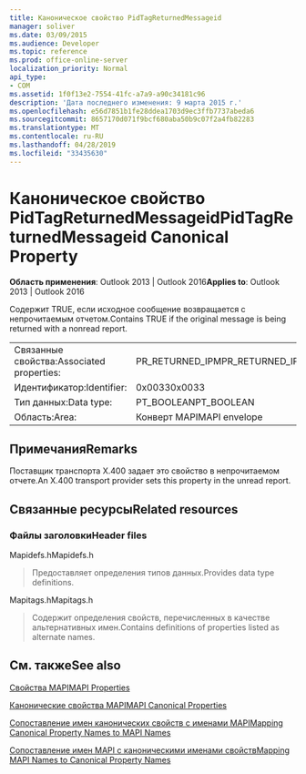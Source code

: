 ```yaml
---
title: Каноническое свойство PidTagReturnedMessageid
manager: soliver
ms.date: 03/09/2015
ms.audience: Developer
ms.topic: reference
ms.prod: office-online-server
localization_priority: Normal
api_type:
- COM
ms.assetid: 1f0f13e2-7554-41fc-a7a9-a90c34181c96
description: 'Дата последнего изменения: 9 марта 2015 г.'
ms.openlocfilehash: e56d7851b1fe28ddea1703d9ec3ffb7737abeda6
ms.sourcegitcommit: 8657170d071f9bcf680aba50b9c07f2a4fb82283
ms.translationtype: MT
ms.contentlocale: ru-RU
ms.lasthandoff: 04/28/2019
ms.locfileid: "33435630"
---
```

# <a name="pidtagreturnedmessageid-canonical-property"></a><span data-ttu-id="4ca50-103">Каноническое свойство PidTagReturnedMessageid</span><span class="sxs-lookup"><span data-stu-id="4ca50-103">PidTagReturnedMessageid Canonical Property</span></span>

  
  
<span data-ttu-id="4ca50-104">**Область применения**: Outlook 2013 | Outlook 2016</span><span class="sxs-lookup"><span data-stu-id="4ca50-104">**Applies to**: Outlook 2013 | Outlook 2016</span></span> 
  
<span data-ttu-id="4ca50-105">Содержит TRUE, если исходное сообщение возвращается с непрочитаемым отчетом.</span><span class="sxs-lookup"><span data-stu-id="4ca50-105">Contains TRUE if the original message is being returned with a nonread report.</span></span>
  
|||
|:-----|:-----|
|<span data-ttu-id="4ca50-106">Связанные свойства:</span><span class="sxs-lookup"><span data-stu-id="4ca50-106">Associated properties:</span></span>  <br/> |<span data-ttu-id="4ca50-107">PR_RETURNED_IPM</span><span class="sxs-lookup"><span data-stu-id="4ca50-107">PR_RETURNED_IPM</span></span>  <br/> |
|<span data-ttu-id="4ca50-108">Идентификатор:</span><span class="sxs-lookup"><span data-stu-id="4ca50-108">Identifier:</span></span>  <br/> |<span data-ttu-id="4ca50-109">0x0033</span><span class="sxs-lookup"><span data-stu-id="4ca50-109">0x0033</span></span>  <br/> |
|<span data-ttu-id="4ca50-110">Тип данных:</span><span class="sxs-lookup"><span data-stu-id="4ca50-110">Data type:</span></span>  <br/> |<span data-ttu-id="4ca50-111">PT_BOOLEAN</span><span class="sxs-lookup"><span data-stu-id="4ca50-111">PT_BOOLEAN</span></span>  <br/> |
|<span data-ttu-id="4ca50-112">Область:</span><span class="sxs-lookup"><span data-stu-id="4ca50-112">Area:</span></span>  <br/> |<span data-ttu-id="4ca50-113">Конверт MAPI</span><span class="sxs-lookup"><span data-stu-id="4ca50-113">MAPI envelope</span></span>  <br/> |
   
## <a name="remarks"></a><span data-ttu-id="4ca50-114">Примечания</span><span class="sxs-lookup"><span data-stu-id="4ca50-114">Remarks</span></span>

<span data-ttu-id="4ca50-115">Поставщик транспорта X.400 задает это свойство в непрочитаемом отчете.</span><span class="sxs-lookup"><span data-stu-id="4ca50-115">An X.400 transport provider sets this property in the unread report.</span></span>
  
## <a name="related-resources"></a><span data-ttu-id="4ca50-116">Связанные ресурсы</span><span class="sxs-lookup"><span data-stu-id="4ca50-116">Related resources</span></span>

### <a name="header-files"></a><span data-ttu-id="4ca50-117">Файлы заголовки</span><span class="sxs-lookup"><span data-stu-id="4ca50-117">Header files</span></span>

<span data-ttu-id="4ca50-118">Mapidefs.h</span><span class="sxs-lookup"><span data-stu-id="4ca50-118">Mapidefs.h</span></span>
  
> <span data-ttu-id="4ca50-119">Предоставляет определения типов данных.</span><span class="sxs-lookup"><span data-stu-id="4ca50-119">Provides data type definitions.</span></span>
    
<span data-ttu-id="4ca50-120">Mapitags.h</span><span class="sxs-lookup"><span data-stu-id="4ca50-120">Mapitags.h</span></span>
  
> <span data-ttu-id="4ca50-121">Содержит определения свойств, перечисленных в качестве альтернативных имен.</span><span class="sxs-lookup"><span data-stu-id="4ca50-121">Contains definitions of properties listed as alternate names.</span></span>
    
## <a name="see-also"></a><span data-ttu-id="4ca50-122">См. также</span><span class="sxs-lookup"><span data-stu-id="4ca50-122">See also</span></span>



[<span data-ttu-id="4ca50-123">Свойства MAPI</span><span class="sxs-lookup"><span data-stu-id="4ca50-123">MAPI Properties</span></span>](mapi-properties.md)
  
[<span data-ttu-id="4ca50-124">Канонические свойства MAPI</span><span class="sxs-lookup"><span data-stu-id="4ca50-124">MAPI Canonical Properties</span></span>](mapi-canonical-properties.md)
  
[<span data-ttu-id="4ca50-125">Сопоставление имен канонических свойств с именами MAPI</span><span class="sxs-lookup"><span data-stu-id="4ca50-125">Mapping Canonical Property Names to MAPI Names</span></span>](mapping-canonical-property-names-to-mapi-names.md)
  
[<span data-ttu-id="4ca50-126">Сопоставление имен MAPI с каноническими именами свойств</span><span class="sxs-lookup"><span data-stu-id="4ca50-126">Mapping MAPI Names to Canonical Property Names</span></span>](mapping-mapi-names-to-canonical-property-names.md)

